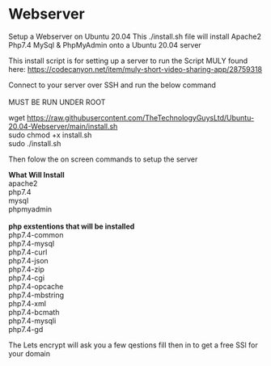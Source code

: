 # Webserver
Setup a Webserver on Ubuntu 20.04
This ./install.sh file will install Apache2 Php7.4 MySql & PhpMyAdmin onto a Ubuntu 20.04 server

This install script is for setting up a server to run the Script MULY found here: https://codecanyon.net/item/muly-short-video-sharing-app/28759318


Connect to your server over SSH and run the below command<br><br>
MUST BE RUN UNDER ROOT<br>

wget https://raw.githubusercontent.com/TheTechnologyGuysLtd/Ubuntu-20.04-Webserver/main/install.sh<br>
sudo chmod +x install.sh<br>
sudo ./install.sh<br>

Then folow the on screen commands to setup the server

<b>What Will Install</b><br>
apache2<br>
php7.4<br>
mysql<br>
phpmyadmin<br><br>
<b>php exstentions that will be installed</b><br>
php7.4-common <br>
php7.4-mysql <br>
php7.4-curl <br>
php7.4-json <br>
php7.4-zip <br>
php7.4-cgi <br>
php7.4-opcache <br>
php7.4-mbstring <br>
php7.4-xml <br>
php7.4-bcmath <br>
php7.4-mysqli <br>
php7.4-gd  <br>

The Lets encrypt will ask you a few qestions fill then in to get a free SSl for your domain
